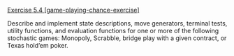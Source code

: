 [Exercise 5.4 \[game-playing-chance-exercise\]](5-4/)

Describe and implement state
descriptions, move generators, terminal tests, utility functions, and
evaluation functions for one or more of the following stochastic games:
Monopoly, Scrabble, bridge play with a given contract, or Texas hold’em
poker.
